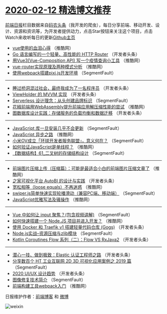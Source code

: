 # [2020-02-12 精选博文推荐](http://hao.caibaojian.com/date/2020/02/12)

[前端日报](http://caibaojian.com/c/news)栏目数据来自[码农头条](http://hao.caibaojian.com/)（我开发的爬虫），每日分享前端、移动开发、设计、资源和资讯等，为开发者提供动力，点击Star按钮来关注这个项目，点击Watch来收听每日的更新[Github主页](https://github.com/kujian/frontendDaily)
* [vue使用的血泪心得](http://hao.caibaojian.com/137357.html) （推酷网）
* [Go 语言编写的一个轻量、高性能的 HTTP Router](http://hao.caibaojian.com/137306.html) （开发者头条）
* [用Vue3(Vue-Composition API) 写一个疫情查询小工具](http://hao.caibaojian.com/137339.html) （推酷网）
* [vue-router实现原理及两种模式分析](http://hao.caibaojian.com/137355.html) （推酷网）
* [使用webpack搭建pixi.js开发环境](http://hao.caibaojian.com/137367.html) （SegmentFault）

***
* [睡过桥洞混过社会，最终我成为了一名程序员](http://hao.caibaojian.com/137304.html) （开发者头条）
* [ViewHolder 的 MVVM 实现](http://hao.caibaojian.com/137315.html) （开发者头条）
* [Serverless 设计理念：从头创建品牌标识](http://hao.caibaojian.com/137294.html) （SegmentFault）
* [花椒前端用WebAssembly提升前端应用解压缩性能的尝试](http://hao.caibaojian.com/137345.html) （推酷网）
* [图数据库设计实践：存储服务的负载均衡和数据迁移](http://hao.caibaojian.com/137316.html) （开发者头条）

***
* [JavaScript 库一旦安装几乎不会更新](http://hao.caibaojian.com/137295.html) （SegmentFault）
* [JavaScript 异步之路](http://hao.caibaojian.com/137348.html) （推酷网）
* [小米OV成立「环球开发者服务联盟」，意义何在？](http://hao.caibaojian.com/137296.html) （SegmentFault）
* [如何验证JavaScript是单线程？](http://hao.caibaojian.com/137350.html) （推酷网）
* [【数据结构】61_二叉树的存储结构设计](http://hao.caibaojian.com/137297.html) （SegmentFault）

***
* [前端图片压缩上传（压缩篇）：可能是最适合小白的前端图片压缩文章了](http://hao.caibaojian.com/137351.html) （推酷网）
* [之家可视化平台 AutoBI 的设计与实践](http://hao.caibaojian.com/137308.html) （开发者头条）
* [宽松相等（loose equals）不再迷惑](http://hao.caibaojian.com/137352.html) （推酷网）
* [swiper.js简单快速实现轮播滑动（兼容PC端、移动端）](http://hao.caibaojian.com/137288.html) （SegmentFault）
* [JavaScript优雅写法及骚操作](http://hao.caibaojian.com/137338.html) （推酷网）

***
* [Vue 中如何让 input 聚焦？(包含视频讲解)](http://hao.caibaojian.com/137299.html) （SegmentFault）
* [如何快速搭建一个 Node.JS 项目并进入开发？](http://hao.caibaojian.com/137354.html) （推酷网）
* [使用 Docker 和 Traefik v1 搭建轻量代码仓库 (Gogs)](http://hao.caibaojian.com/137310.html) （开发者头条）
* [Node.js实战&#8211;资源压缩与zlib模块](http://hao.caibaojian.com/137300.html) （SegmentFault）
* [Kotlin Coroutines Flow 系列（二）：Flow VS RxJava2](http://hao.caibaojian.com/137311.html) （开发者头条）

***
* [潜心一技、做到极致：Elastic 认证工程师之路](http://hao.caibaojian.com/137301.html) （开发者头条）
* [分享数百个 HT 工业互联网 2D 3D 可视化应用案例之 2019 篇](http://hao.caibaojian.com/137291.html) （SegmentFault）
* [2020 UI/UX 设计趋势](http://hao.caibaojian.com/137313.html) （开发者头条）
* [图像修复技术简介](http://hao.caibaojian.com/137292.html) （SegmentFault）
* [前端构建工具webpack入门](http://hao.caibaojian.com/137342.html) （推酷网）

日报维护作者：[前端博客](http://caibaojian.com/) 和 [微博](http://caibaojian.com/go/weibo)

![weixin](https://user-images.githubusercontent.com/3055447/38468989-651132ac-3b80-11e8-8e6b-15122322a9d7.png)